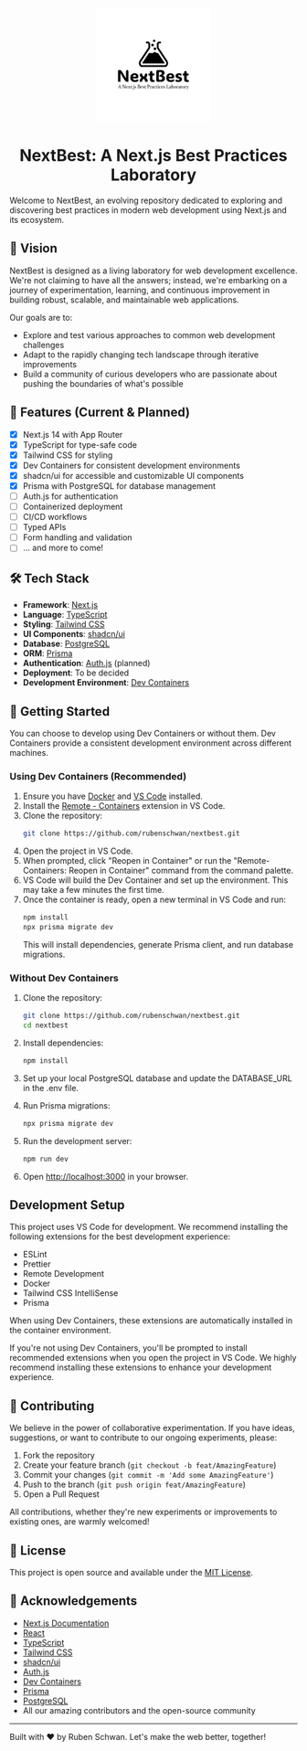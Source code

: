 <div align="center">

<picture>
  <source media="(prefers-color-scheme: dark)" srcset="public/images/logo/logo_light.svg">
  <source media="(prefers-color-scheme: light)" srcset="public/images/logo/logo_dark.svg">
  <img width="200" height="200" alt="NextBest Logo" src="public/images/logo/logo_light.svg">
</picture>

# NextBest: A Next.js Best Practices Laboratory
</div>

Welcome to NextBest, an evolving repository dedicated to exploring and discovering best practices in modern web development using Next.js and its ecosystem.

## 🧪 Vision

NextBest is designed as a living laboratory for web development excellence. We're not claiming to have all the answers; instead, we're embarking on a journey of experimentation, learning, and continuous improvement in building robust, scalable, and maintainable web applications.

Our goals are to:
- Explore and test various approaches to common web development challenges
- Adapt to the rapidly changing tech landscape through iterative improvements
- Build a community of curious developers who are passionate about pushing the boundaries of what's possible

## 🚀 Features (Current & Planned)

- [x] Next.js 14 with App Router
- [x] TypeScript for type-safe code
- [x] Tailwind CSS for styling
- [x] Dev Containers for consistent development environments
- [x] shadcn/ui for accessible and customizable UI components
- [x] Prisma with PostgreSQL for database management
- [ ] Auth.js for authentication
- [ ] Containerized deployment
- [ ] CI/CD workflows
- [ ] Typed APIs
- [ ] Form handling and validation
- [ ] ... and more to come!

## 🛠 Tech Stack

- **Framework**: [Next.js](https://nextjs.org/)
- **Language**: [TypeScript](https://www.typescriptlang.org/)
- **Styling**: [Tailwind CSS](https://tailwindcss.com/)
- **UI Components**: [shadcn/ui](https://ui.shadcn.com/)
- **Database**: [PostgreSQL](https://www.postgresql.org/)
- **ORM**: [Prisma](https://www.prisma.io/)
- **Authentication**: [Auth.js](https://authjs.dev/) (planned)
- **Deployment**: To be decided
- **Development Environment**: [Dev Containers](https://code.visualstudio.com/docs/devcontainers/containers)

## 🚦 Getting Started

You can choose to develop using Dev Containers or without them. Dev Containers provide a consistent development environment across different machines.

### Using Dev Containers (Recommended)

1. Ensure you have [Docker](https://www.docker.com/products/docker-desktop) and [VS Code](https://code.visualstudio.com/) installed.
2. Install the [Remote - Containers](https://marketplace.visualstudio.com/items?itemName=ms-vscode-remote.remote-containers) extension in VS Code.
3. Clone the repository:
   ```bash
   git clone https://github.com/rubenschwan/nextbest.git
   ```
4. Open the project in VS Code.
5. When prompted, click "Reopen in Container" or run the "Remote-Containers: Reopen in Container" command from the command palette.
6. VS Code will build the Dev Container and set up the environment. This may take a few minutes the first time.
7. Once the container is ready, open a new terminal in VS Code and run:
   ```bash
   npm install
   npx prisma migrate dev
   ```
   This will install dependencies, generate Prisma client, and run database migrations.

### Without Dev Containers

1. Clone the repository:
   ```bash
   git clone https://github.com/rubenschwan/nextbest.git
   cd nextbest
   ```
2. Install dependencies:
   ```bash
   npm install
   ```
3. Set up your local PostgreSQL database and update the DATABASE_URL in the .env file.
4. Run Prisma migrations:
   ```bash
   npx prisma migrate dev
   ```
5. Run the development server:
   ```bash
   npm run dev
   ```

6. Open [http://localhost:3000](http://localhost:3000) in your browser.

## Development Setup

This project uses VS Code for development. We recommend installing the following extensions for the best development experience:

- ESLint
- Prettier
- Remote Development
- Docker
- Tailwind CSS IntelliSense
- Prisma

When using Dev Containers, these extensions are automatically installed in the container environment.

If you're not using Dev Containers, you'll be prompted to install recommended extensions when you open the project in VS Code. We highly recommend installing these extensions to enhance your development experience.

## 🤝 Contributing

We believe in the power of collaborative experimentation. If you have ideas, suggestions, or want to contribute to our ongoing experiments, please:

1. Fork the repository
2. Create your feature branch (`git checkout -b feat/AmazingFeature`)
3. Commit your changes (`git commit -m 'Add some AmazingFeature'`)
4. Push to the branch (`git push origin feat/AmazingFeature`)
5. Open a Pull Request

All contributions, whether they're new experiments or improvements to existing ones, are warmly welcomed!

## 📜 License

This project is open source and available under the [MIT License](LICENSE).

## 🙏 Acknowledgements

- [Next.js Documentation](https://nextjs.org/docs)
- [React](https://reactjs.org/)
- [TypeScript](https://www.typescriptlang.org/)
- [Tailwind CSS](https://tailwindcss.com/)
- [shadcn/ui](https://ui.shadcn.com/)
- [Auth.js](https://authjs.dev/)
- [Dev Containers](https://code.visualstudio.com/docs/devcontainers/containers)
- [Prisma](https://www.prisma.io/)
- [PostgreSQL](https://www.postgresql.org/)
- All our amazing contributors and the open-source community

---

Built with ❤️ by Ruben Schwan. Let's make the web better, together!
